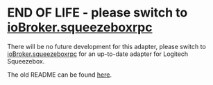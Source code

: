 # END OF LIFE - please switch to [ioBroker.squeezeboxrpc](https://github.com/oweitman/ioBroker.squeezeboxrpc)

There will be no future development for this adapter, please switch to [ioBroker.squeezeboxrpc](https://github.com/oweitman/ioBroker.squeezeboxrpc) for an up-to-date adapter for Logitech Squeezebox.

The old README can be found [here](README_old.md).
